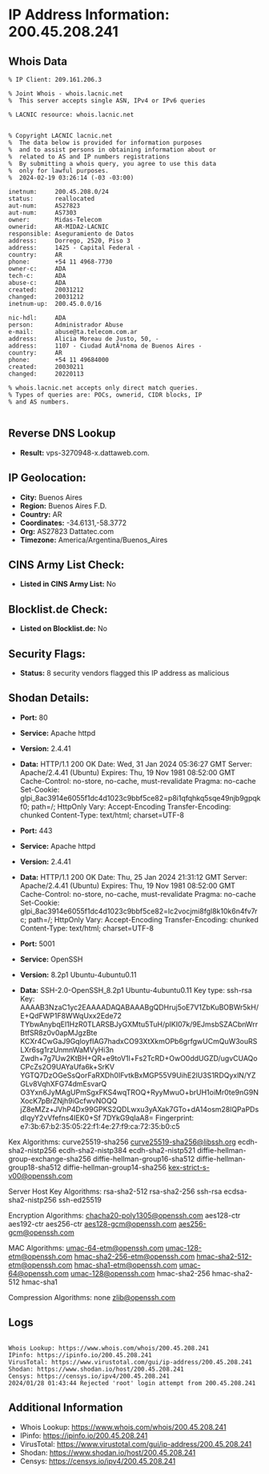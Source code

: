 # IP Address Information: 200.45.208.241

## Whois Data
```
% IP Client: 209.161.206.3
 
% Joint Whois - whois.lacnic.net
%  This server accepts single ASN, IPv4 or IPv6 queries

% LACNIC resource: whois.lacnic.net


% Copyright LACNIC lacnic.net
%  The data below is provided for information purposes
%  and to assist persons in obtaining information about or
%  related to AS and IP numbers registrations
%  By submitting a whois query, you agree to use this data
%  only for lawful purposes.
%  2024-02-19 03:26:14 (-03 -03:00)

inetnum:     200.45.208.0/24
status:      reallocated
aut-num:     AS27823
aut-num:     AS7303
owner:       Midas-Telecom
ownerid:     AR-MIDA2-LACNIC
responsible: Aseguramiento de Datos
address:     Dorrego, 2520, Piso 3
address:     1425 - Capital Federal - 
country:     AR
phone:       +54 11 4968-7730
owner-c:     ADA
tech-c:      ADA
abuse-c:     ADA
created:     20031212
changed:     20031212
inetnum-up:  200.45.0.0/16

nic-hdl:     ADA
person:      Administrador Abuse
e-mail:      abuse@ta.telecom.com.ar
address:     Alicia Moreau de Justo, 50, -
address:     1107 - Ciudad AutÃ³noma de Buenos Aires - 
country:     AR
phone:       +54 11 49684000
created:     20030211
changed:     20220113

% whois.lacnic.net accepts only direct match queries.
% Types of queries are: POCs, ownerid, CIDR blocks, IP
% and AS numbers.


```
## Reverse DNS Lookup
- **Result:** vps-3270948-x.dattaweb.com.

## IP Geolocation:
- **City:** Buenos Aires
- **Region:** Buenos Aires F.D.
- **Country:** AR
- **Coordinates:** -34.6131,-58.3772
- **Org:** AS27823 Dattatec.com
- **Timezone:** America/Argentina/Buenos_Aires

## CINS Army List Check:
- **Listed in CINS Army List:** 
No

## Blocklist.de Check:
- **Listed on Blocklist.de:** 
No

## Security Flags:
- **Status:** 8 security vendors flagged this IP address as malicious

## Shodan Details:
- **Port:** 80
- **Service:** Apache httpd
- **Version:** 2.4.41
- **Data:** HTTP/1.1 200 OK
Date: Wed, 31 Jan 2024 05:36:27 GMT
Server: Apache/2.4.41 (Ubuntu)
Expires: Thu, 19 Nov 1981 08:52:00 GMT
Cache-Control: no-store, no-cache, must-revalidate
Pragma: no-cache
Set-Cookie: glpi_8ac3914e6055f1dc4d1023c9bbf5ce82=p8i1qfqhkq5sqe49njb9gpqkf0; path=/; HttpOnly
Vary: Accept-Encoding
Transfer-Encoding: chunked
Content-Type: text/html; charset=UTF-8



- **Port:** 443
- **Service:** Apache httpd
- **Version:** 2.4.41
- **Data:** HTTP/1.1 200 OK
Date: Thu, 25 Jan 2024 21:31:12 GMT
Server: Apache/2.4.41 (Ubuntu)
Expires: Thu, 19 Nov 1981 08:52:00 GMT
Cache-Control: no-store, no-cache, must-revalidate
Pragma: no-cache
Set-Cookie: glpi_8ac3914e6055f1dc4d1023c9bbf5ce82=lc2vocjmi8fgl8k10k6n4fv7rc; path=/; HttpOnly
Vary: Accept-Encoding
Transfer-Encoding: chunked
Content-Type: text/html; charset=UTF-8



- **Port:** 5001
- **Service:** OpenSSH
- **Version:** 8.2p1 Ubuntu-4ubuntu0.11
- **Data:** SSH-2.0-OpenSSH_8.2p1 Ubuntu-4ubuntu0.11
Key type: ssh-rsa
Key: AAAAB3NzaC1yc2EAAAADAQABAAABgQDHruj5oE7V1ZbKuBOBWr5kH/E+QdFWP1F8WWqUxx2Ede72
TYbwAnybqEl1HzR0TLARSBJyGXMtu5TuH/pIKI07k/9EJmsbSZACbnWrrBtfSR8z0v0apMJgzBte
KCXr4CwGaJ9GqloyfIAG7hadxCO93XtXkmOPb6grfgwUCmQuW3ouRSLXr6sg1rzUnmnWaMVyHi3n
Zwdh+7g7Uw2KtBH+QR+e9toV1l+Fs2TcRD+OwO0ddUGZD/ugvCUAQoCPcZs2O9UAYaUfa6k+SrKV
YGTQ7DzOGeSsQorFaRXDh0IFvtkBxMGP55V9UihE2lU3S1RDQyxlN/YZGLv8VqhXFG74dmEsvarQ
O3Yxn6JyMAgUPmSgxFKS4wqTROQ+RyyMwuO+brUH1oiMr0te9nG9NXocK7pBrZNjh9iGcfwvNOQQ
jZ8eMZz+JVhP4Dx99GPKS2QDLwxu3yAXak7GTo+dA14osm28lQPaPDsdIqyY2vVfefns4IEK0+Sf
7DYkG9qIaA8=
Fingerprint: e7:3b:67:b2:35:05:22:f1:4e:27:f9:ca:72:35:b0:c5

Kex Algorithms:
	curve25519-sha256
	curve25519-sha256@libssh.org
	ecdh-sha2-nistp256
	ecdh-sha2-nistp384
	ecdh-sha2-nistp521
	diffie-hellman-group-exchange-sha256
	diffie-hellman-group16-sha512
	diffie-hellman-group18-sha512
	diffie-hellman-group14-sha256
	kex-strict-s-v00@openssh.com

Server Host Key Algorithms:
	rsa-sha2-512
	rsa-sha2-256
	ssh-rsa
	ecdsa-sha2-nistp256
	ssh-ed25519

Encryption Algorithms:
	chacha20-poly1305@openssh.com
	aes128-ctr
	aes192-ctr
	aes256-ctr
	aes128-gcm@openssh.com
	aes256-gcm@openssh.com

MAC Algorithms:
	umac-64-etm@openssh.com
	umac-128-etm@openssh.com
	hmac-sha2-256-etm@openssh.com
	hmac-sha2-512-etm@openssh.com
	hmac-sha1-etm@openssh.com
	umac-64@openssh.com
	umac-128@openssh.com
	hmac-sha2-256
	hmac-sha2-512
	hmac-sha1

Compression Algorithms:
	none
	zlib@openssh.com


## Logs
```

Whois Lookup: https://www.whois.com/whois/200.45.208.241
IPinfo: https://ipinfo.io/200.45.208.241
VirusTotal: https://www.virustotal.com/gui/ip-address/200.45.208.241
Shodan: https://www.shodan.io/host/200.45.208.241
Censys: https://censys.io/ipv4/200.45.208.241
2024/01/28 01:43:44 Rejected 'root' login attempt from 200.45.208.241

```
## Additional Information
- Whois Lookup: https://www.whois.com/whois/200.45.208.241
- IPinfo: https://ipinfo.io/200.45.208.241
- VirusTotal: https://www.virustotal.com/gui/ip-address/200.45.208.241
- Shodan: https://www.shodan.io/host/200.45.208.241
- Censys: https://censys.io/ipv4/200.45.208.241

